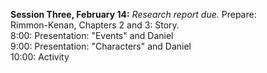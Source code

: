 **Session Three, February 14:***Research report due.*Prepare:  Rimmon-Kenan, Chapters 2 and 3: Story.  8:00: Presentation: "Events" and Daniel  9:00: Presentation: "Characters" and Daniel  10:00: Activity